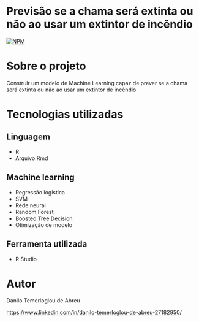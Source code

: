 # Previsão se a chama será extinta ou não ao usar um extintor de incêndio
[![NPM](https://img.shields.io/npm/l/react)](https://github.com/DaniloTAbreu/Projeto1/blob/main/LICENSE) 

# Sobre o projeto

Construir um modelo de Machine Learning capaz de prever se a chama será extinta ou não ao usar um extintor de incêndio

# Tecnologias utilizadas
## Linguagem
- R
- Arquivo.Rmd

## Machine learning
- Regressão logística
- SVM
- Rede neural
- Random Forest
- Boosted Tree Decision
- Otimização de modelo

## Ferramenta utilizada
- R Studio

# Autor

Danilo Temerloglou de Abreu

https://www.linkedin.com/in/danilo-temerloglou-de-abreu-27182950/
